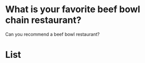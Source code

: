 # What is your favorite beef bowl chain restaurant?
Can you recommend a beef bowl restaurant?

# List

